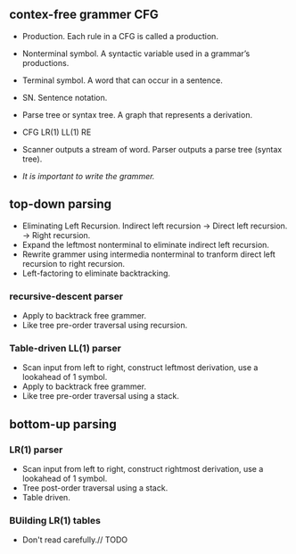 ## contex-free grammer CFG
- Production. Each rule in a CFG is called a production.
- Nonterminal symbol. A syntactic variable used in a grammar’s productions.
- Terminal symbol. A word that can occur in a sentence.
- SN. Sentence notation.
- Parse tree or syntax tree. A graph that represents a derivation.
- CFG LR(1) LL(1) RE

- Scanner outputs a stream of word. Parser outputs a parse tree (syntax tree).
- *It is important to write the grammer.*

## top-down parsing  
- Eliminating Left Recursion. Indirect left recursion -> Direct left recursion. -> Right recursion.
- Expand the leftmost nonterminal to eliminate indirect left recursion.
- Rewrite grammer using intermedia nonterminal to tranform direct left recursion to right recursion.
- Left-factoring to eliminate backtracking.

### recursive-descent parser
- Apply to backtrack free grammer.
- Like tree pre-order traversal using recursion.

### Table-driven LL(1) parser
- Scan input from left to right, construct leftmost derivation, use a lookahead of 1 symbol.
- Apply to backtrack free grammer.
- Like tree pre-order traversal using a stack. 

## bottom-up parsing
### LR(1) parser
- Scan input from left to right, construct rightmost derivation, use a lookahead of 1 symbol.
- Tree post-order traversal using a stack.
- Table driven.

### BUilding LR(1) tables
- Don't read carefully.// TODO

